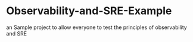 # Observability-and-SRE-Example
an Sample project to allow everyone to test the principles of observability and SRE

